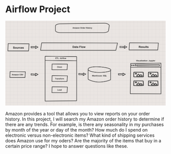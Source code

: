 # Airflow Project

![](images/pipeline.png)

Amazon provides a tool that allows you to view reports on your order history. In this project, I will search my Amazon order history to determine if there are any trends. For example, is there any seasonality in my purchases by month of the year or day of the month? How much do I spend on electronic versus non-electronic items? What kind of shipping services does Amazon use for my oders? Are the majority of the items that buy in a certain price range? I hope to answer questions like these. 